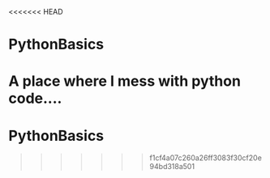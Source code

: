<<<<<<< HEAD
# PythonBasics
A place where I mess with python code....
=======
# PythonBasics
>>>>>>> f1cf4a07c260a26ff3083f30cf20e94bd318a501
